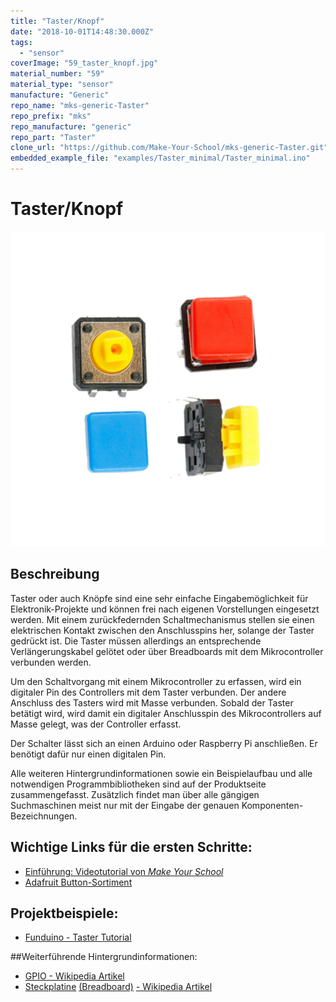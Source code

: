 ```yaml
---
title: "Taster/Knopf"
date: "2018-10-01T14:48:30.000Z"
tags: 
  - "sensor"
coverImage: "59_taster_knopf.jpg"
material_number: "59"
material_type: "sensor"
manufacture: "Generic"
repo_name: "mks-generic-Taster"
repo_prefix: "mks"
repo_manufacture: "generic"
repo_part: "Taster"
clone_url: "https://github.com/Make-Your-School/mks-generic-Taster.git"
embedded_example_file: "examples/Taster_minimal/Taster_minimal.ino"
---
```



# Taster/Knopf

![Taster/Knopf](./59_taster_knopf.png)

## Beschreibung
Taster oder auch Knöpfe sind eine sehr einfache Eingabemöglichkeit für Elektronik-Projekte und können frei nach eigenen Vorstellungen eingesetzt werden. Mit einem zurückfedernden Schaltmechanismus stellen sie einen elektrischen Kontakt zwischen den Anschlusspins her, solange der Taster gedrückt ist.  Die Taster müssen allerdings an entsprechende Verlängerungskabel gelötet oder über Breadboards mit dem Mikrocontroller verbunden werden.

Um den Schaltvorgang mit einem Mikrocontroller zu erfassen, wird ein digitaler Pin des Controllers mit dem Taster verbunden. Der andere Anschluss des Tasters wird mit Masse verbunden. Sobald der Taster betätigt wird, wird damit ein digitaler Anschlusspin des Mikrocontrollers auf Masse gelegt, was der Controller erfasst.

Der Schalter lässt sich an einen Arduino oder Raspberry Pi anschließen. Er benötigt dafür nur einen digitalen Pin.

Alle weiteren Hintergrundinformationen sowie ein Beispielaufbau und alle notwendigen Programmbibliotheken sind auf der Produktseite zusammengefasst. Zusätzlich findet man über alle gängigen Suchmaschinen meist nur mit der Eingabe der genauen Komponenten-Bezeichnungen.



<!-- infolist -->

## Wichtige Links für die ersten Schritte:

- [Einführung: Videotutorial von _Make Your School_](https://www.youtube.com/watch?v=ITsk6dPSsqA)
- [Adafruit Button-Sortiment](https://www.adafruit.com/product/1010)

## Projektbeispiele:

- [Funduino - Taster Tutorial](https://funduino.de/nr-5-taster-am-arduino)

##Weiterführende Hintergrundinformationen:

- [GPIO - Wikipedia Artikel](https://de.wikipedia.org/wiki/Allzweckeingabe/-ausgabe)
- [Steckplatine](https://de.wikipedia.org/wiki/Steckplatine) [(Breadboard)](https://de.wikipedia.org/wiki/Steckplatine) [- Wikipedia Artikel](https://de.wikipedia.org/wiki/Steckplatine)

